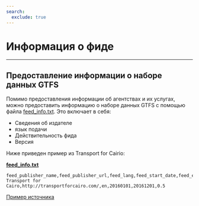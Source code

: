 ```yaml
---
search:
  exclude: true
---
```


# Информация о фиде

<hr/>

## Предоставление информации о наборе данных GTFS

Помимо предоставления информации об агентствах и их услугах, можно предоставить информацию о наборе данных GTFS с помощью файла [feed_info.txt](../../reference/#feed_infotxt). Это включает в себя:

- Сведения об издателе
- язык подачи
- Действительность фида
- Версия

Ниже приведен пример из Transport for Cairio:

[**feed_info.txt**](../../reference/#feed_infotxt)

    feed_publisher_name,feed_publisher_url,feed_lang,feed_start_date,feed_end_date,feed_version
    Transport for Cairo,http://transportforcairo.com/,en,20160101,20161201,0.5

[Пример источника](https://github.com/transportforcairo/Metro-GTFS/archive/master.zip#Metro-GTFS-master)
